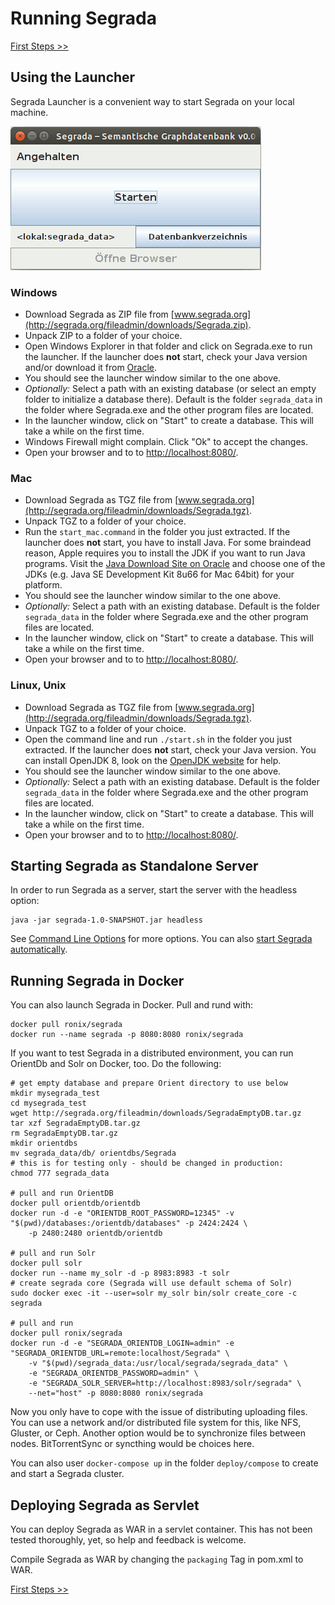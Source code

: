 # Running Segrada

[First Steps >>](tutorial01.md)

## Using the Launcher

Segrada Launcher is a convenient way to start Segrada on your local machine.

![Segrada launcher](SegradaLauncher.png "Segrada launcher")

### Windows

* Download Segrada as ZIP file from [www.segrada.org](http://segrada.org/fileadmin/downloads/Segrada.zip).
* Unpack ZIP to a folder of your choice.
* Open Windows Explorer in that folder and click on Segrada.exe to run the launcher. If the launcher does **not** start,
  check your Java version and/or download it from [Oracle](https://www.java.com/).
* You should see the launcher window similar to the one above.
* _Optionally:_ Select a path with an existing database (or select an empty folder to initialize a database there).
  Default is the folder `segrada_data` in the folder where Segrada.exe and the other program files are located.
* In the launcher window, click on "Start" to create a database. This will take a while on the first time.
* Windows Firewall might complain. Click "Ok" to accept the changes.
* Open your browser and to to [http://localhost:8080/](http://localhost:8080/).

### Mac

* Download Segrada as TGZ file from [www.segrada.org](http://segrada.org/fileadmin/downloads/Segrada.tgz).
* Unpack TGZ to a folder of your choice.
* Run the `start_mac.command` in the folder you just extracted. If the launcher does **not** start,
  you have to install Java. For some braindead reason, Apple requires you to install the JDK if you want to run Java
  programs. Visit the [Java Download Site on Oracle](http://www.oracle.com/technetwork/java/javase/downloads/index.html)
  and choose one of the JDKs (e.g. Java SE Development Kit 8u66 for Mac 64bit) for your platform.
* You should see the launcher window similar to the one above.
* _Optionally:_ Select a path with an existing database. Default is the folder `segrada_data` in the folder where
  Segrada.exe and the other program files are located. 
* In the launcher window, click on "Start" to create a database. This will take a while on the first time.
* Open your browser and to to [http://localhost:8080/](http://localhost:8080/).

### Linux, Unix

* Download Segrada as TGZ file from [www.segrada.org](http://segrada.org/fileadmin/downloads/Segrada.tgz).
* Unpack TGZ to a folder of your choice.
* Open the command line and run `./start.sh` in the folder you just extracted. If the launcher does **not** start,
  check your Java version. You can install OpenJDK 8, look on the
  [OpenJDK website](http://openjdk.java.net/install/index.html) for help.
* You should see the launcher window similar to the one above.
* _Optionally:_ Select a path with an existing database. Default is the folder `segrada_data` in the folder where
  Segrada.exe and the other program files are located. 
* In the launcher window, click on "Start" to create a database. This will take a while on the first time.
* Open your browser and to to [http://localhost:8080/](http://localhost:8080/).



## Starting Segrada as Standalone Server

In order to run Segrada as a server, start the server with the headless option:

    java -jar segrada-1.0-SNAPSHOT.jar headless

See [Command Line Options](command_line_options.md) for more options. You can also
[start Segrada automatically](autostart.md).


## Running Segrada in Docker

You can also launch Segrada in Docker. Pull and rund with:

    docker pull ronix/segrada
    docker run --name segrada -p 8080:8080 ronix/segrada

If you want to test Segrada in a distributed environment, you can run OrientDb and Solr on Docker, too. Do the following:

    # get empty database and prepare Orient directory to use below
    mkdir mysegrada_test
    cd mysegrada_test
    wget http://segrada.org/fileadmin/downloads/SegradaEmptyDB.tar.gz
    tar xzf SegradaEmptyDB.tar.gz
    rm SegradaEmptyDB.tar.gz
    mkdir orientdbs
    mv segrada_data/db/ orientdbs/Segrada
    # this is for testing only - should be changed in production:
    chmod 777 segrada_data
    
    # pull and run OrientDB
    docker pull orientdb/orientdb
    docker run -d -e "ORIENTDB_ROOT_PASSWORD=12345" -v "$(pwd)/databases:/orientdb/databases" -p 2424:2424 \
        -p 2480:2480 orientdb/orientdb
    
    # pull and run Solr
    docker pull solr
    docker run --name my_solr -d -p 8983:8983 -t solr
    # create segrada core (Segrada will use default schema of Solr)
    sudo docker exec -it --user=solr my_solr bin/solr create_core -c segrada
    
    # pull and run
    docker pull ronix/segrada
    docker run -d -e "SEGRADA_ORIENTDB_LOGIN=admin" -e "SEGRADA_ORIENTDB_URL=remote:localhost/Segrada" \
        -v "$(pwd)/segrada_data:/usr/local/segrada/segrada_data" \
        -e "SEGRADA_ORIENTDB_PASSWORD=admin" \
        -e "SEGRADA_SOLR_SERVER=http://localhost:8983/solr/segrada" \
        --net="host" -p 8080:8080 ronix/segrada

Now you only have to cope with the issue of distributing uploading files. You can use a network and/or distributed file
system for this, like NFS, Gluster, or Ceph. Another option would be to synchronize files between nodes. BitTorrentSync
or syncthing would be choices here.

You can also user `docker-compose up` in the folder `deploy/compose` to create and start a Segrada cluster.


## Deploying Segrada as Servlet

You can deploy Segrada as WAR in a servlet container. This has not been tested thoroughly, yet, so help and feedback
is welcome.

Compile Segrada as WAR by changing the `packaging` Tag in pom.xml to WAR.

[First Steps >>](tutorial01.md)
